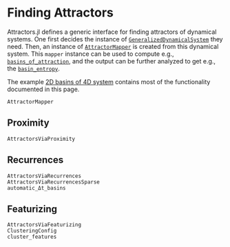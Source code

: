 # Finding Attractors
Attractors.jl defines a generic interface for finding attractors of dynamical systems. One first decides the instance of [`GeneralizedDynamicalSystem`](@ref) they need. Then, an instance of [`AttractorMapper`](@ref) is created from this dynamical system. This `mapper` instance can be used to compute e.g., [`basins_of_attraction`](@ref), and the output can be further analyzed to get e.g., the [`basin_entropy`](@ref).

The example [2D basins of 4D system](@ref) contains most of the functionality documented in this page.

```@docs
AttractorMapper
```

## Proximity
```@docs
AttractorsViaProximity
```

## Recurrences
```@docs
AttractorsViaRecurrences
AttractorsViaRecurrencesSparse
automatic_Δt_basins
```
## Featurizing
```@docs
AttractorsViaFeaturizing
ClusteringConfig
cluster_features
```
